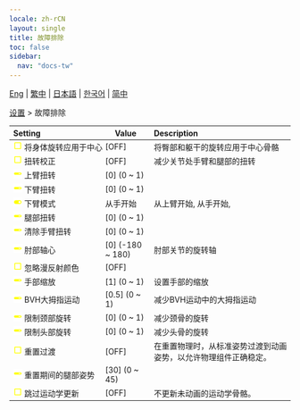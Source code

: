 ```yaml
---
locale: zh-rCN
layout: single
title: 故障排除
toc: false
sidebar:
  nav: "docs-tw"
---
```

[Eng](/dancexr/menu/2025.4/actor/troubleshooting) | [繁中](/tw/dancexr/menu/2025.4/actor/troubleshooting) | [日本語](/jp/dancexr/menu/2025.4/actor/troubleshooting) | [한국어](/kr/dancexr/menu/2025.4/actor/troubleshooting) | [简中](/zh/dancexr/menu/2025.4/actor/troubleshooting)

[设置](../menu#设置) > 故障排除



| Setting | Value | Description |
| :--- | --- | :--- |
|<nobr><img src="/images/icon/ic_check_off.png" alt="check off icon"/> 将身体旋转应用于中心</nobr>| [OFF] | 将臀部和躯干的旋转应用于中心骨骼
|<nobr><img src="/images/icon/ic_check_off.png" alt="check off icon"/> 扭转校正</nobr>| [OFF] | 减少关节处手臂和腿部的扭转
|<nobr><img src="/images/icon/ic_slider.png" alt="slider icon"/> 上臂扭转</nobr>| [0] (0 ~ 1) | 
|<nobr><img src="/images/icon/ic_slider.png" alt="slider icon"/> 下臂扭转</nobr>| [0] (0 ~ 1) | 
|<nobr><img src="/images/icon/ic_toggle_on.png" alt="toggle on icon"/> 下臂模式</nobr>| 从手开始 | 从上臂开始, 从手开始, 
|<nobr><img src="/images/icon/ic_slider.png" alt="slider icon"/> 腿部扭转</nobr>| [0] (0 ~ 1) | 
|<nobr><img src="/images/icon/ic_slider.png" alt="slider icon"/> 清除手臂扭转</nobr>| [0] (0 ~ 1) | 
|<nobr><img src="/images/icon/ic_slider.png" alt="slider icon"/> 肘部轴心</nobr>| [0] (-180 ~ 180) | 肘部关节的旋转轴
|<nobr><img src="/images/icon/ic_check_off.png" alt="check off icon"/> 忽略漫反射颜色</nobr>| [OFF] | 
|<nobr><img src="/images/icon/ic_slider.png" alt="slider icon"/> 手部缩放</nobr>| [1] (0 ~ 1) | 设置手部的缩放
|<nobr><img src="/images/icon/ic_slider.png" alt="slider icon"/> BVH大拇指运动</nobr>| [0.5] (0 ~ 1) | 减少BVH运动中的大拇指运动
|<nobr><img src="/images/icon/ic_slider.png" alt="slider icon"/> 限制颈部旋转</nobr>| [0] (0 ~ 1) | 减少颈骨的旋转
|<nobr><img src="/images/icon/ic_slider.png" alt="slider icon"/> 限制头部旋转</nobr>| [0] (0 ~ 1) | 减少头骨的旋转
|<nobr><img src="/images/icon/ic_check_off.png" alt="check off icon"/> 重置过渡</nobr>| [OFF] | 在重置物理时，从标准姿势过渡到动画姿势，以允许物理组件正确稳定。
|<nobr><img src="/images/icon/ic_slider.png" alt="slider icon"/> 重置期间的腿部姿势</nobr>| [30] (0 ~ 45) | 
|<nobr><img src="/images/icon/ic_check_off.png" alt="check off icon"/> 跳过运动学更新</nobr>| [OFF] | 不更新未动画的运动学骨骼。
